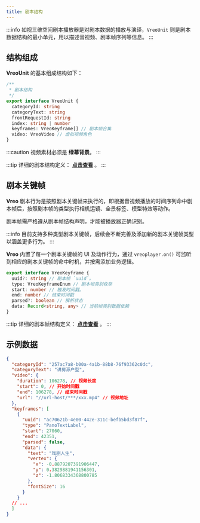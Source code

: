 ```yaml
---
title: 剧本结构
---
```


:::info
如视三维空间剧本播放器是对剧本数据的播放与演绎，`VreoUnit` 则是剧本数据结构的最小单元，用以描述音视频、剧本帧序列等信息。
:::

## 结构组成

**VreoUnit** 的基本组成结构如下：

```ts title="剧本结构"
/**
 * 剧本结构
 */
export interface VreoUnit {
  categoryId: string 
  categoryText: string 
  frontRequestId: string
  index: string | number
  keyframes: VreoKeyframe[] // 剧本帧合集
  video: VreoVideo // 虚拟视频角色
}
```

:::caution
视频素材必须是 **绿幕背景**。
:::

:::tip
详细的剧本结构定义： **[点击查看](https://unpkg.com/@realsee/vreo@0.2.0-alpha.10/docs/interfaces/Player.VreoUnit.html)** 。
:::

## 剧本关键帧

**Vreo** 剧本行为是按照剧本关键帧来执行的，即根据音视频播放的时间序列命中剧本帧后，按照剧本帧的类型执行相机运镜、全景标签、模型特效等动作。

剧本帧需严格遵从剧本帧结构声明，才能被播放器正确识别。

:::info
目前支持多种类型剧本关键帧，后续会不断完善及添加新的剧本关键帧类型以涵盖更多行为。
:::

**Vreo** 内置了每一个剧本关键帧的 UI 及动作行为，通过 `vreoplayer.on()` 可监听到相应的剧本关键帧的命中时机，并按需添加业务逻辑。


```ts title="剧本帧结构声明"
export interface VreoKeyframe {
  uuid?: string // 剧本帧 `uuid`。
  type: VreoKeyframeEnum // 剧本帧类别枚举
  start: number // 触发时间戳。
  end: number // 结束时间戳
  parsed?: boolean // 解析状态
  data: Record<string, any> // 当前帧类别数据依赖
}
```

:::tip
详细的剧本帧结构定义： **[点击查看](https://unpkg.com/@realsee/vreo@0.2.0-alpha.10/docs/interfaces/Player.VreoKeyframe.html)** 。
:::

## 示例数据

```json title="剧本结构示例"
{
  "categoryId": "257ac7a8-b00a-4a1b-88b8-76f93362c0dc",
  "categoryText": "讲房源户型",
  "video": {
    "duration": 106278, // 视频长度
    "start": 0, // 开始时间戳
    "end": 106278, // 结束时间戳
    "url": "//url-host/***/xxx.mp4" // 视频地址
  },
  "keyframes": [
    {
      "uuid": "ac70621b-4e00-442e-311c-befb5bd3f87f",
      "type": "PanoTextLabel",
      "start": 27060,
      "end": 42351,
      "parsed": false,
      "data": {
        "text": "戏剧人生",
        "vertex": {
          "x": -0.8879207391906447,
          "y": 0.3829881941156301,
          "z": -1.8068334368800785
        },
        "fontSize": 16
      }
    }
  // ... 
  ]
}
```
